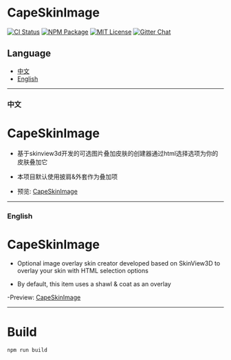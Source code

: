 CapeSkinImage
========

[![CI Status](https://img.shields.io/github/actions/workflow/status/bs-community/skinview3d/ci.yaml?branch=master&label=CI&logo=github&style=flat-square)](https://github.com/bs-community/skinview3d/actions?query=workflow:CI)
[![NPM Package](https://img.shields.io/npm/v/skinview3d.svg?style=flat-square)](https://www.npmjs.com/package/skinview3d)
[![MIT License](https://img.shields.io/badge/license-MIT-yellowgreen.svg?style=flat-square)](https://github.com/bs-community/skinview3d/blob/master/LICENSE)
[![Gitter Chat](https://img.shields.io/gitter/room/TechnologyAdvice/Stardust.svg?style=flat-square)](https://gitter.im/skinview3d/Lobby)

## Language
- [中文](#中文)
- [English](#english)
---

### 中文
# CapeSkinImage
- 基于skinview3d开发的可选图片叠加皮肤的创建器通过html选择选项为你的皮肤叠加它

- 本项目默认使用披肩&外套作为叠加项

- 预览: 
[CapeSkinImage](https://lonel.cc/capeskin)

---

### English
# CapeSkinImage
- Optional image overlay skin creator developed based on SkinView3D to overlay your skin with HTML selection options

- By default, this item uses a shawl & coat as an overlay

-Preview: 
[CapeSkinImage](https://lonel.cc/capeskin)

---

# Build
`npm run build`
